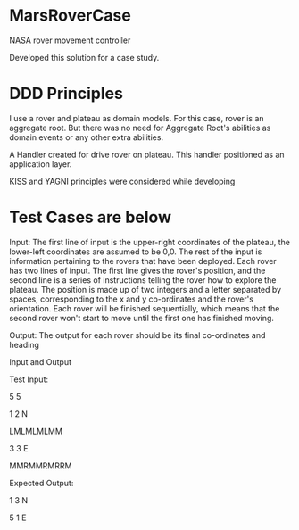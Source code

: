 # MarsRoverCase

NASA rover movement controller

Developed this solution for a case study.

# DDD Principles 
I use a rover and plateau as domain models. For this case, rover is an aggregate root. But there was no need for Aggregate Root's abilities as domain events or any other extra abilities. 

A Handler created for drive rover on plateau. This handler positioned as an application layer.

KISS and YAGNI principles were considered while developing

# Test Cases are below

Input: The first line of input is the upper-right coordinates of the plateau, the lower-left coordinates are 
assumed to be 0,0.
The rest of the input is information pertaining to the rovers that have been deployed. Each rover 
has two lines of input. The first line gives the rover's position, and the second line is a series of 
instructions telling the rover how to explore the plateau.
The position is made up of two integers and a letter separated by spaces, corresponding to the x 
and y co-ordinates and the rover's orientation.
Each rover will be finished sequentially, which means that the second rover won't start to move 
until the first one has finished moving.

Output: The output for each rover should be its final co-ordinates and heading

Input and Output

Test Input: 

5 5

1 2 N 

LMLMLMLMM 

3 3 E

MMRMMRMRRM

Expected Output: 

1 3 N

5 1 E
